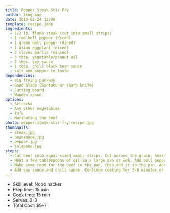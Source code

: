 ```yaml
---
title: Pepper Steak Stir Fry
author: teng-bao
date: 2013-02-24 12:00
template: recipe.jade
ingredients:
  - 1/2 lb. flank steak (cut into small strips)
  - 1 red bell pepper (diced)
  - 1 green bell pepper (diced)
  - 1 Asian eggplant (diced)
  - 3 cloves garlic (minced)
  - 3 tbsp. vegetable/peanut oil
  - 2 tbps. soy sauce
  - 1 tbsp. chili black bean sauce
  - salt and pepper to taste
dependencies:
  - Big frying pan/wok
  - Good blade (Santoku or sharp knife)
  - Cutting board
  - Wooden spoon
options:
  - Sriracha
  - Any other vegetables
  - Tofu
  - Marinating the beef
photo: pepper-steak-stir-fry-recipe.jpg
thumbnails:
  - steak.jpg
  - beansauce.jpg
  - pepper.jpg
  - jalapeno.jpg
steps:
  - Cut beef into equal-sized small strips. Cut across the grain. Season with salt and pepper (lots of pepper).
  - Heat a few tablespoons of oil in a large pan or wok. Add bell peppers, eggplant, jalapeno, and garlic. Add 1/2 tsp of salt. Saute for 5-8 minutes, stirring, or until eggplant is soft.
  - Make some room for the beef in the pan, then add it to the pan. Add more oil if necessary.
  - Add soy sauce and chili sauce. Continue cooking for 5-8 minutes or until beef is done, stirring continuously. Get the rice ready, it's time for STEAK NIGHT.
---
```


* Skill level: Noob hacker
* Prep time: 15 min
* Cook time: 15 min
* Serves: 2-3
* Total Cost: $5-7
